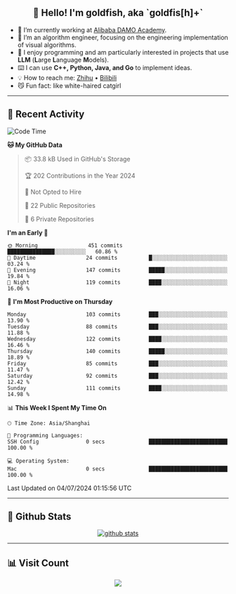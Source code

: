 
<h2 align="center">👋 Hello! I'm goldfish, aka `goldfis[h]+`</h2>

- 📍 I’m currently working at [Alibaba DAMO Academy](https://damo.alibaba.com/).  
- 🌱 I’m an algorithm engineer, focusing on the engineering implementation of visual algorithms.  
- 💬 I enjoy programming and am particularly interested in projects that use **LLM** (**L**arge **L**anguage **M**odels).   
- ⌨️ I can use **C++, Python, Java, and Go** to implement ideas.  
- 💡 How to reach me: [Zhihu](https://www.zhihu.com/people/goldfishh) • [Bilibili](https://space.bilibili.com/11349246)  
- 😼 Fun fact: like white-haired catgirl  

-------

## 🔧 Recent Activity

<!--START_SECTION:waka-->
![Code Time](http://img.shields.io/badge/Code%20Time-86%20hrs%2032%20mins-blue)

**🐱 My GitHub Data** 

> 📦 33.8 kB Used in GitHub's Storage 
 > 
> 🏆 202 Contributions in the Year 2024
 > 
> 🚫 Not Opted to Hire
 > 
> 📜 22 Public Repositories 
 > 
> 🔑 6 Private Repositories 
 > 
**I'm an Early 🐤** 

```text
🌞 Morning                451 commits         ███████████████░░░░░░░░░░   60.86 % 
🌆 Daytime                24 commits          █░░░░░░░░░░░░░░░░░░░░░░░░   03.24 % 
🌃 Evening                147 commits         █████░░░░░░░░░░░░░░░░░░░░   19.84 % 
🌙 Night                  119 commits         ████░░░░░░░░░░░░░░░░░░░░░   16.06 % 
```
📅 **I'm Most Productive on Thursday** 

```text
Monday                   103 commits         ███░░░░░░░░░░░░░░░░░░░░░░   13.90 % 
Tuesday                  88 commits          ███░░░░░░░░░░░░░░░░░░░░░░   11.88 % 
Wednesday                122 commits         ████░░░░░░░░░░░░░░░░░░░░░   16.46 % 
Thursday                 140 commits         █████░░░░░░░░░░░░░░░░░░░░   18.89 % 
Friday                   85 commits          ███░░░░░░░░░░░░░░░░░░░░░░   11.47 % 
Saturday                 92 commits          ███░░░░░░░░░░░░░░░░░░░░░░   12.42 % 
Sunday                   111 commits         ████░░░░░░░░░░░░░░░░░░░░░   14.98 % 
```


📊 **This Week I Spent My Time On** 

```text
🕑︎ Time Zone: Asia/Shanghai

💬 Programming Languages: 
SSH Config               0 secs              █████████████████████████   100.00 % 

💻 Operating System: 
Mac                      0 secs              █████████████████████████   100.00 % 
```


 Last Updated on 04/07/2024 01:15:56 UTC
<!--END_SECTION:waka-->

-------

## 📆 Github Stats

<p align="center">
    <a href="https://github.com/anuraghazra/github-readme-stats">
      <img src="https://github-readme-stats.vercel.app/api?username=goldfishh&show_icons=true&theme=dracula" alt="github stats" />
    </a>
</p>

-------

## 📊 Visit Count

<p align="center">
  <a href="https://count.getloli.com/"><img src="https://count.getloli.com/get/@:goldfishh?theme=rule34"></a>
</p>
